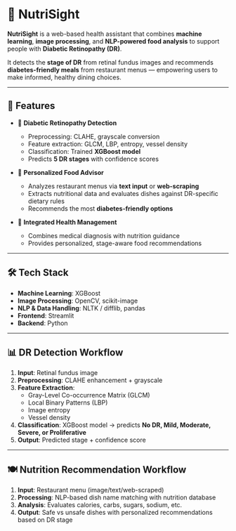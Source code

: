 # 🌟 NutriSight  

**NutriSight** is a web-based health assistant that combines **machine learning**, **image processing**, and **NLP-powered food analysis** to support people with **Diabetic Retinopathy (DR)**.  

It detects the **stage of DR** from retinal fundus images and recommends **diabetes-friendly meals** from restaurant menus — empowering users to make informed, healthy dining choices.  

---

## 🚀 Features  

- 🧠 **Diabetic Retinopathy Detection**  
  - Preprocessing: CLAHE, grayscale conversion  
  - Feature extraction: GLCM, LBP, entropy, vessel density  
  - Classification: Trained **XGBoost model**  
  - Predicts **5 DR stages** with confidence scores  

- 🍲 **Personalized Food Advisor**  
  - Analyzes restaurant menus via **text input** or **web-scraping**  
  - Extracts nutritional data and evaluates dishes against DR-specific dietary rules  
  - Recommends the most **diabetes-friendly options**  

- 🔗 **Integrated Health Management**  
  - Combines medical diagnosis with nutrition guidance  
  - Provides personalized, stage-aware food recommendations  

---

## 🛠️ Tech Stack  

- **Machine Learning**: XGBoost  
- **Image Processing**: OpenCV, scikit-image  
- **NLP & Data Handling**: NLTK / difflib, pandas  
- **Frontend**: Streamlit  
- **Backend**: Python  

---

## 📊 DR Detection Workflow  

1. **Input**: Retinal fundus image  
2. **Preprocessing**: CLAHE enhancement + grayscale  
3. **Feature Extraction**:  
   - Gray-Level Co-occurrence Matrix (GLCM)  
   - Local Binary Patterns (LBP)  
   - Image entropy  
   - Vessel density  
4. **Classification**: XGBoost model → predicts **No DR, Mild, Moderate, Severe, or Proliferative**  
5. **Output**: Predicted stage + confidence score  

---

## 🍽️ Nutrition Recommendation Workflow  

1. **Input**: Restaurant menu (image/text/web-scraped)  
2. **Processing**: NLP-based dish name matching with nutrition database  
3. **Analysis**: Evaluates calories, carbs, sugars, sodium, etc.  
4. **Output**: Safe vs unsafe dishes with personalized recommendations based on DR stage  

